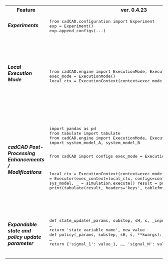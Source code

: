 <table>
    <tr>
        <th>
            Feature
        </th>
        <th>
            ver. 0.4.23
        </th>
      <th>
            ver. 0.3.1 (Deprecated)
        </th>
    </tr>
    <tr>
        <td>
           <h5>
                Experiments
            </h5>
        </td>
        <td>
<pre lang="python">
from cadCAD.configuration import Experiment
exp = Experiment()
exp.append_configs(...) 
</pre>
        </td>
        <td>
<pre lang="python">
from cadCAD.configuration import append_configs
append_configs(…)         
</pre>
        </td>
</tr>
<tr>
        <td>
           <h5>
                Local Execution Mode
            </h5>
        </td>
        <td>
<pre lang="python">          
from cadCAD.engine import ExecutionMode, ExecutionContext
exec_mode = ExecutionMode()
local_ctx = ExecutionContext(context=exec_mode.local_mode)         
</pre>
        </td>
        <td>
         <p>Multi-Threaded</p>
         <pre lang="python">
from cadCAD.engine import ExecutionMode, ExecutionContext
exec_mode = ExecutionMode()
single_ctx = ExecutionContext(context=exec_mode.multi_proc)
</pre>
<p>Single-Threaded</p>
<pre lang="python">
from cadCAD.engine import ExecutionMode, ExecutionContext
exec_mode = ExecutionMode()
multi_ctx = ExecutionContext(context=exec_mode.single_proc)
            </pre>
        </td>
   </tr>
 <tr>
        <td>
           <h5>
                cadCAD Post-Processing Enhancements / Modifications
           </h5>
        </td>
        <td>
            <pre lang="python">
import pandas as pd
from tabulate import tabulate
from cadCAD.engine import ExecutionMode, ExecutionContext, Executor
import system_model_A, system_model_B

from cadCAD import configs
exec_mode = ExecutionMode()

local_ctx = ExecutionContext(context=exec_mode.local_mode)
simulation = Executor(exec_context=local_ctx, configs=configs)
raw_result, sys_model, _ = simulation.execute()
result = pd.DataFrame(raw_result)
print(tabulate(result, headers='keys', tablefmt='psql'))
</pre>
        </td>
        <td>
         <pre lang="python">
        
import pandas as pd
from tabulate import tabulate
from cadCAD.engine import ExecutionMode, ExecutionContext, Executor
import system_model_A, system_model_B
from cadCAD import configs

exec_mode = ExecutionMode()
multi_ctx = ExecutionContext(context=exec_mode.multi_proc)
simulation = Executor(exec_context=multi_ctx, configs=configs)
i = 0
config_names = ['sys_model_A', 'sys_model_B']
for raw_result, _ in simulation.execute():
result = pd.DataFrame(raw_result)
print()
print(f"{config_names[i]} Result: System Events DataFrame:")
print(tabulate(result, headers='keys', tablefmt='psql'))
print()
i += 1
           
   </pre>
        </td>
   </tr>

 <tr>
        <td>
           <h5>
             Expandable state and policy update parameter
            </h5>
        </td>
        <td>
            <pre lang="python">
def state_update(_params, substep, sH, s, _input, **kwargs):
…
return 'state_variable_name', new_value
def policy(_params, substep, sH, s, **kwargs):
…
return {'signal_1': value_1, …, 'signal_N': value_N}
   </pre>
        </td>
        <td>
         <pre lang="python">     
def state_update(_params, substep, sH, s, _input):
…
return 'state_variable_name', new_value
def policy(_params, substep, sH, s):
…
return {'signal_1': value_1, …, 'signal_N': value_N}  
   </pre>
        </td>
   </tr>
</table>
